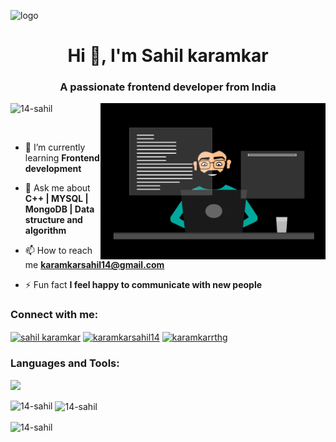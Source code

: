 ![logo](https://user-images.githubusercontent.com/10498744/210012254-234538ff-d198-48aa-8964-37e6fd45d227.gif)
<h1 align="center">Hi 👋, I'm Sahil karamkar</h1>
<h3 align="center">A passionate frontend developer from India</h3>
<img align="right" alt="Coding" width="360" height="250" src="https://github.com/14-sahil/14-sahil/blob/main/mainto.gif">


<p align="left"> <img src="https://komarev.com/ghpvc/?username=14-sahil&label=Profile%20views&color=0e75b6&style=flat" alt="14-sahil" /> </p>

<p align="left"> <a href="https://twitter.com/" target="blank"><img src="https://img.shields.io/twitter/follow/?logo=twitter&style=for-the-badge" alt="" /></a> </p>

- 🌱 I’m currently learning **Frontend development**

- 💬 Ask me about **C++ | MYSQL | MongoDB | Data structure and algorithm**

- 📫 How to reach me **karamkarsahil14@gmail.com**

- ⚡ Fun fact **I feel happy to communicate with new people**

<h3 align="left">Connect with me:</h3>
<p align="left">
<a href="https://linkedin.com/in/sahil karamkar" target="blank"><img align="center" src="https://raw.githubusercontent.com/rahuldkjain/github-profile-readme-generator/master/src/images/icons/Social/linked-in-alt.svg" alt="sahil karamkar" height="30" width="40" /></a>
<a href="https://www.leetcode.com/karamkarsahil14" target="blank"><img align="center" src="https://raw.githubusercontent.com/rahuldkjain/github-profile-readme-generator/master/src/images/icons/Social/leet-code.svg" alt="karamkarsahil14" height="30" width="40" /></a>
<a href="https://auth.geeksforgeeks.org/user/karamkarrthg" target="blank"><img align="center" src="https://raw.githubusercontent.com/rahuldkjain/github-profile-readme-generator/master/src/images/icons/Social/geeks-for-geeks.svg" alt="karamkarrthg" height="30" width="40" /></a>
</p>

<h3 align="left">Languages and Tools:</h3>
<p>
  <a href="https://skillicons.dev">
    <img src="https://skillicons.dev/icons?i=cpp,java,html,css,bootstrap,javascript,mysql,mongodb,git,github,vercel,netlify,figma,wordpress" />
  </a>
</p>
<!-- <p align="left"> <a href="https://www.w3schools.com/cpp/" target="_blank" rel="noreferrer"> <img src="https://raw.githubusercontent.com/devicons/devicon/master/icons/cplusplus/cplusplus-original.svg" alt="cplusplus" width="40" height="40"/> </a> <a href="https://git-scm.com/" target="_blank" rel="noreferrer"> <img src="https://www.vectorlogo.zone/logos/git-scm/git-scm-icon.svg" alt="git" width="40" height="40"/> </a> <a href="https://www.mongodb.com/" target="_blank" rel="noreferrer"> <img src="https://raw.githubusercontent.com/devicons/devicon/master/icons/mongodb/mongodb-original-wordmark.svg" alt="mongodb" width="40" height="40"/> </a> <a href="https://www.mysql.com/" target="_blank" rel="noreferrer"> <img src="https://raw.githubusercontent.com/devicons/devicon/master/icons/mysql/mysql-original-wordmark.svg" alt="mysql" width="40" height="40"/> </a> </p> -->


<p><img align="left" src="https://github-readme-stats.vercel.app/api/top-langs?username=14-sahil&show_icons=true&locale=en&layout=compact" alt="14-sahil" /></p>

<p>&nbsp;<img align="center" src="https://github-readme-stats.vercel.app/api?username=14-sahil&show_icons=true&locale=en" alt="14-sahil" /></p>

<p><img align="center" src="https://github-readme-streak-stats.herokuapp.com/?user=14-sahil&" alt="14-sahil" /></p>


